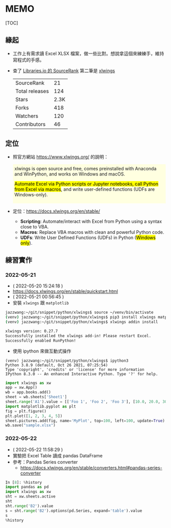 # MEMO

[TOC]

## 緣起

- 工作上有需求讀 Excel XLSX 檔案，做一些比對。想說拿這個來練練手，維持寫程式的手感。
- 查了 [Libraries.io 的 SourceRank](https://libraries.io/search?languages=python&q=excel&sort=rank) 第二筆是 [xlwings](https://libraries.io/pypi/xlwings)

  | | |
  |---|---|
  | SourceRank | 21 |
  | Total releases | 124 |
  | Stars | 2.3K |
  | Forks | 418 |
  | Watchers | 120 |
  | Contributors | 46 |

## 定位

- 照官方網站 https://www.xlwings.org/ 的說明：

  <div style="background-color: lightyellow;padding:5px;">
  xlwings is open source and free, comes preinstalled with Anaconda and WinPython, and works on Windows and macOS.

  <mark>Automate Excel via Python scripts or Jupyter notebooks, call Python from Excel via macros</mark>, and write user-defined functions (UDFs are Windows-only).
  </div>

- 定位：https://docs.xlwings.org/en/stable/
  - **Scripting**: Automate/interact with Excel from Python using a syntax close to VBA.
  - **Macros**: Replace VBA macros with clean and powerful Python code.
  - **UDFs**: Write User Defined Functions (UDFs) in Python (<mark>Windows only</mark>).

## 練習實作

### 2022-05-21

- ( 2022-05-20 15:24:18 )
- https://docs.xlwings.org/en/stable/quickstart.html
- ( 2022-05-21 00:56:45 )
- 安裝 `xlwings` 跟 `matplotlib`
```bash
jazzwang:~/git/snippet/python/xlwings$ source ~/venv/bin/activate
(venv) jazzwang:~/git/snippet/python/xlwings$ pip3 install xlwings matplotlib
(venv) jazzwang:~/git/snippet/python/xlwings$ xlwings addin install

xlwings version: 0.27.7
Successfully installed the xlwings add-in! Please restart Excel.
Successfully enabled RunPython!
```
- 使用 ipython 來做互動式操作
```
(venv) jazzwang:~/git/snippet/python/xlwings$ ipython3
Python 3.8.9 (default, Oct 26 2021, 07:25:54)
Type 'copyright', 'credits' or 'license' for more information
IPython 8.3.0 -- An enhanced Interactive Python. Type '?' for help.
```
```python
import xlwings as xw
app = xw.App()
wb = app.books.add()
sheet = wb.sheets['Sheet1']
sheet.range('A1').value = [['Foo 1', 'Foo 2', 'Foo 3'], [10.0, 20.0, 30.0]]
import matplotlib.pyplot as plt
fig = plt.figure()
plt.plot([1, 2, 3, 4, 5])
sheet.pictures.add(fig, name='MyPlot', top=100, left=100, update=True)
wb.save("sample.xlsx")
```

### 2022-05-22

- ( 2022-05-22 11:58:29 )
- 實驗把 Excel Table 讀成 pandas DataFrame
- 參考：Pandas Series converter
  - https://docs.xlwings.org/en/stable/converters.html#pandas-series-converter
```python
In [8]: %history
import pandas as pd
import xlwings as xw
sht = xw.sheets.active
sht
sht.range('B2').value
s = sht.range('B2').options(pd.Series, expand='table').value
s
%history
```